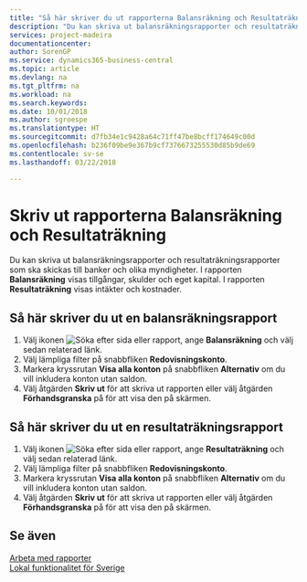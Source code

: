 ```yaml
---
title: "Så här skriver du ut rapporterna Balansräkning och Resultaträkning"
description: "Du kan skriva ut balansräkningsrapporter och resultaträkningsrapporter som ska skickas till banker och olika myndigheter."
services: project-madeira
documentationcenter: 
author: SorenGP
ms.service: dynamics365-business-central
ms.topic: article
ms.devlang: na
ms.tgt_pltfrm: na
ms.workload: na
ms.search.keywords: 
ms.date: 10/01/2018
ms.author: sgroespe
ms.translationtype: HT
ms.sourcegitcommit: d7fb34e1c9428a64c71ff47be8bcff174649c00d
ms.openlocfilehash: b236f09be9e367b9cf7376673255530d85b9de69
ms.contentlocale: sv-se
ms.lasthandoff: 03/22/2018

---
```

# <a name="print-balance-sheet-and-income-statement-reports"></a>Skriv ut rapporterna Balansräkning och Resultaträkning
Du kan skriva ut balansräkningsrapporter och resultaträkningsrapporter som ska skickas till banker och olika myndigheter. I rapporten **Balansräkning** visas tillgångar, skulder och eget kapital. I rapporten **Resultaträkning** visas intäkter och kostnader.  

## <a name="to-print-a-balance-sheet-report"></a>Så här skriver du ut en balansräkningsrapport  

1.  Välj ikonen ![Söka efter sida eller rapport](../../media/ui-search/search_small.png "ikonen Söka efter sida eller rapport"), ange **Balansräkning** och välj sedan relaterad länk.  
2.  Välj lämpliga filter på snabbfliken **Redovisningskonto**.  
3.  Markera kryssrutan **Visa alla konton** på snabbfliken **Alternativ** om du vill inkludera konton utan saldon.  
4.  Välj åtgärden **Skriv ut** för att skriva ut rapporten eller välj åtgärden **Förhandsgranska** på för att visa den på skärmen.  

## <a name="to-print-an-income-statement-report"></a>Så här skriver du ut en resultaträkningsrapport  

1.  Välj ikonen ![Söka efter sida eller rapport](../../media/ui-search/search_small.png "ikonen Söka efter sida eller rapport"), ange **Resultaträkning** och välj sedan relaterad länk.  
2.  Välj lämpliga filter på snabbfliken **Redovisningskonto**.  
3.  Markera kryssrutan **Visa alla konton** på snabbfliken **Alternativ** om du vill inkludera konton utan saldon.  
4.  Välj åtgärden **Skriv ut** för att skriva ut rapporten eller välj åtgärden **Förhandsgranska** på för att visa den på skärmen.  

## <a name="see-also"></a>Se även  
 [Arbeta med rapporter](../../ui-work-report.md)   
 [Lokal funktionalitet för Sverige](sweden-local-functionality.md)

